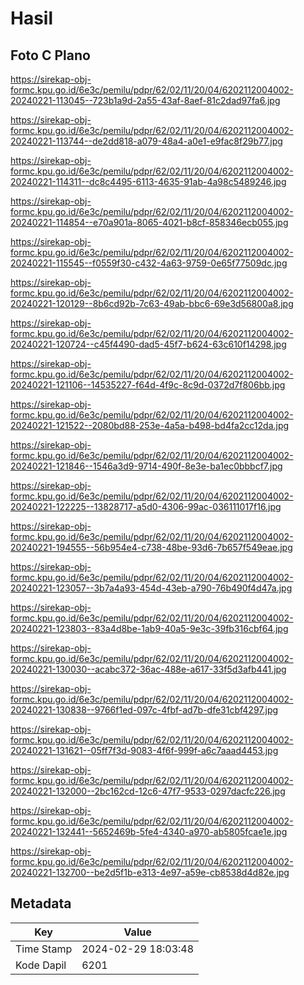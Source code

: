 # Hasil

## Foto C Plano

https://sirekap-obj-formc.kpu.go.id/6e3c/pemilu/pdpr/62/02/11/20/04/6202112004002-20240221-113045--723b1a9d-2a55-43af-8aef-81c2dad97fa6.jpg

https://sirekap-obj-formc.kpu.go.id/6e3c/pemilu/pdpr/62/02/11/20/04/6202112004002-20240221-113744--de2dd818-a079-48a4-a0e1-e9fac8f29b77.jpg

https://sirekap-obj-formc.kpu.go.id/6e3c/pemilu/pdpr/62/02/11/20/04/6202112004002-20240221-114311--dc8c4495-6113-4635-91ab-4a98c5489246.jpg

https://sirekap-obj-formc.kpu.go.id/6e3c/pemilu/pdpr/62/02/11/20/04/6202112004002-20240221-114854--e70a901a-8065-4021-b8cf-858346ecb055.jpg

https://sirekap-obj-formc.kpu.go.id/6e3c/pemilu/pdpr/62/02/11/20/04/6202112004002-20240221-115545--f0559f30-c432-4a63-9759-0e65f77509dc.jpg

https://sirekap-obj-formc.kpu.go.id/6e3c/pemilu/pdpr/62/02/11/20/04/6202112004002-20240221-120129--8b6cd92b-7c63-49ab-bbc6-69e3d56800a8.jpg

https://sirekap-obj-formc.kpu.go.id/6e3c/pemilu/pdpr/62/02/11/20/04/6202112004002-20240221-120724--c45f4490-dad5-45f7-b624-63c610f14298.jpg

https://sirekap-obj-formc.kpu.go.id/6e3c/pemilu/pdpr/62/02/11/20/04/6202112004002-20240221-121106--14535227-f64d-4f9c-8c9d-0372d7f806bb.jpg

https://sirekap-obj-formc.kpu.go.id/6e3c/pemilu/pdpr/62/02/11/20/04/6202112004002-20240221-121522--2080bd88-253e-4a5a-b498-bd4fa2cc12da.jpg

https://sirekap-obj-formc.kpu.go.id/6e3c/pemilu/pdpr/62/02/11/20/04/6202112004002-20240221-121846--1546a3d9-9714-490f-8e3e-ba1ec0bbbcf7.jpg

https://sirekap-obj-formc.kpu.go.id/6e3c/pemilu/pdpr/62/02/11/20/04/6202112004002-20240221-122225--13828717-a5d0-4306-99ac-036111017f16.jpg

https://sirekap-obj-formc.kpu.go.id/6e3c/pemilu/pdpr/62/02/11/20/04/6202112004002-20240221-194555--56b954e4-c738-48be-93d6-7b657f549eae.jpg

https://sirekap-obj-formc.kpu.go.id/6e3c/pemilu/pdpr/62/02/11/20/04/6202112004002-20240221-123057--3b7a4a93-454d-43eb-a790-76b490f4d47a.jpg

https://sirekap-obj-formc.kpu.go.id/6e3c/pemilu/pdpr/62/02/11/20/04/6202112004002-20240221-123803--83a4d8be-1ab9-40a5-9e3c-39fb316cbf64.jpg

https://sirekap-obj-formc.kpu.go.id/6e3c/pemilu/pdpr/62/02/11/20/04/6202112004002-20240221-130030--acabc372-36ac-488e-a617-33f5d3afb441.jpg

https://sirekap-obj-formc.kpu.go.id/6e3c/pemilu/pdpr/62/02/11/20/04/6202112004002-20240221-130838--9766f1ed-097c-4fbf-ad7b-dfe31cbf4297.jpg

https://sirekap-obj-formc.kpu.go.id/6e3c/pemilu/pdpr/62/02/11/20/04/6202112004002-20240221-131621--05ff7f3d-9083-4f6f-999f-a6c7aaad4453.jpg

https://sirekap-obj-formc.kpu.go.id/6e3c/pemilu/pdpr/62/02/11/20/04/6202112004002-20240221-132000--2bc162cd-12c6-47f7-9533-0297dacfc226.jpg

https://sirekap-obj-formc.kpu.go.id/6e3c/pemilu/pdpr/62/02/11/20/04/6202112004002-20240221-132441--5652469b-5fe4-4340-a970-ab5805fcae1e.jpg

https://sirekap-obj-formc.kpu.go.id/6e3c/pemilu/pdpr/62/02/11/20/04/6202112004002-20240221-132700--be2d5f1b-e313-4e97-a59e-cb8538d4d82e.jpg


## Metadata

| Key        | Value               |
| ---------- | ------------------- |
| Time Stamp | 2024-02-29 18:03:48 |
| Kode Dapil | 6201                |



